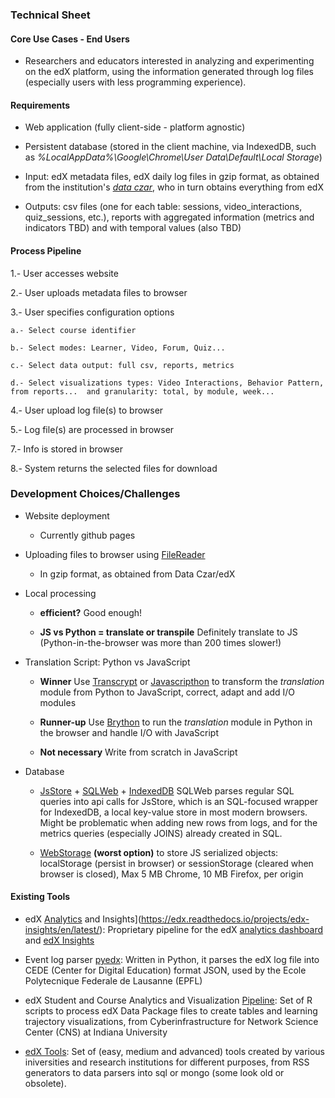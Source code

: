 ### Technical Sheet

#### Core Use Cases - End Users
- Researchers and educators interested in analyzing and experimenting on the edX platform, using the information generated through log files (especially users with less programming experience).

#### Requirements

- Web application (fully client-side - platform agnostic)

- Persistent database (stored in the client machine, via IndexedDB, such as _%LocalAppData%\Google\Chrome\User Data\Default\Local Storage_)

- Input: edX metadata files, edX daily log files in gzip format, as obtained from the institution's [_data czar_](https://edx.readthedocs.io/projects/devdata/en/stable/internal_data_formats/data_czar.html), who in turn obtains everything from edX

- Outputs: csv files (one for each table: sessions, video_interactions, quiz_sessions, etc.), reports with aggregated information (metrics and indicators TBD) and with temporal values (also TBD)

#### Process Pipeline

1.- User accesses website

2.- User uploads metadata files to browser 

3.- User specifies configuration options

    a.- Select course identifier 
    
    b.- Select modes: Learner, Video, Forum, Quiz... 
    
    c.- Select data output: full csv, reports, metrics
    
    d.- Select visualizations types: Video Interactions, Behavior Pattern, from reports...  and granularity: total, by module, week...

4.- User upload log file(s) to browser 

5.- Log file(s) are processed in browser 

7.- Info is stored in browser 

8.- System returns the selected files for download

### Development Choices/Challenges

- Website deployment

    - Currently github pages

- Uploading files to browser using [FileReader](https://developer.mozilla.org/en-US/docs/Web/API/FileReader) 

    - In gzip format, as obtained from Data Czar/edX
        
- Local processing

    - **efficient?** Good enough!
    
    - **JS vs Python = translate or transpile** Definitely translate to JS (Python-in-the-browser was more than 200 times slower!)

- Translation Script: Python vs JavaScript

    - **Winner** Use [Transcrypt](https://www.transcrypt.org/) or [Javascripthon](https://pypi.org/project/javascripthon/) to transform the *translation* module from Python to JavaScript, correct, adapt and add I/O modules
        
    - **Runner-up** Use [Brython](https://www.brython.info/index.html) to run the *translation* module in Python in the browser and handle I/O with JavaScript
    
    - **Not necessary** Write from scratch in JavaScript 

- Database

    - [JsStore](https://github.com/ujjwalguptaofficial/JsStore) + [SQLWeb](https://github.com/ujjwalguptaofficial/sqlweb) + [IndexedDB](https://developer.mozilla.org/en-US/docs/Web/API/IndexedDB_API) SQLWeb parses regular SQL queries into api calls for JsStore, which is an SQL-focused wrapper for IndexedDB, a local key-value store in most modern browsers. Might be problematic when adding new rows from logs, and for the metrics queries (especially JOINS) already created in SQL.  
    
    - [WebStorage](https://developer.mozilla.org/en-US/docs/Web/API/Web_Storage_API) **(worst option)** to store JS serialized objects: localStorage (persist in browser) or sessionStorage (cleared when browser is closed), Max 5 MB Chrome, 10 MB Firefox, per origin

#### Existing Tools

- edX [Analytics](https://github.com/edx/edx-analytics-pipeline) and Insights](https://edx.readthedocs.io/projects/edx-insights/en/latest/): Proprietary pipeline for the edX [analytics dashboard](https://github.com/edx/edx-analytics-dashboard) and [edX Insights](https://edx.readthedocs.io/projects/edx-insights/en/latest/index.html#)

- Event log parser [pyedx](https://github.com/epfl-cede/pyedx): Written in Python, it parses the edX log file into CEDE (Center for Digital Education) format JSON, used by the Ecole Polytecnique Federale de Lausanne (EPFL)

- edX Student and Course Analytics and Visualization [Pipeline](https://github.com/cns-iu/edx-learnertrajectorynetpipeline): Set of R scripts to process edX Data Package files to create tables and learning trajectory visualizations, from Cyberinfrastructure for Network Science Center (CNS) at Indiana University

- [edX Tools](https://github.com/edx/edx-tools/wiki): Set of (easy, medium and advanced) tools created by various iniversities and research institutions for different purposes, from RSS generators to data parsers into sql or mongo (some look old or obsolete).
